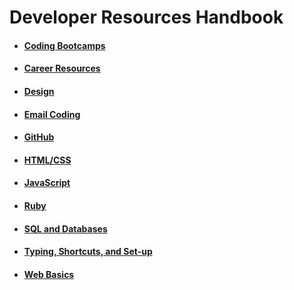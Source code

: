 # Developer Resources Handbook

* #### [Coding Bootcamps](./bootcamps/bootcamps.md)
* #### [Career Resources](./careers/careers.md)
* #### [Design](./design/design.md)
* #### [Email Coding](./email-coding/email-coding.md)
* #### [GitHub](./github/github.md)
* #### [HTML/CSS](./html-css/html-css.md)
* #### [JavaScript](./js/js.md)
* #### [Ruby](./ruby/ruby.md)
* #### [SQL and Databases](./db/sql-db.md)
* #### [Typing, Shortcuts, and Set-up](./shortcuts/shortcuts.md)
* #### [Web Basics](./web/web.md)
